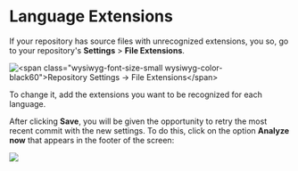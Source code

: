 # Language Extensions

If your repository has source files with unrecognized extensions, you so, go to your repository's **Settings** > **File Extensions**.

![&lt;span class="wysiwyg-font-size-small wysiwyg-color-black60">Repository Settings -> File Extensions&lt;/span>](/images/Screen_Shot_2016-10-14_at_12.00.47.png)

To change it, add the extensions you want to be recognized for each language. 

After clicking **Save**, you will be given the opportunity to retry the most recent commit with the new settings. To do this, click on the option **Analyze now** that appears in the footer of the screen:

![](/images/Screen_Shot_2019-07-02_at_15.24.42.png)
